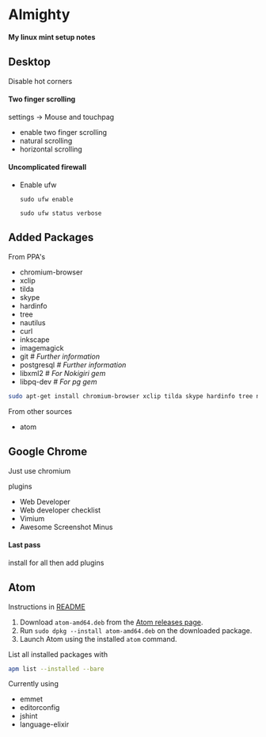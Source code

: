 Almighty
========

#### My linux mint setup notes

## Desktop

Disable hot corners

#### Two finger scrolling

settings -> Mouse and touchpag
- enable two finger scrolling
- natural scrolling
- horizontal scrolling


#### Uncomplicated firewall
- Enable ufw  
  ```
  sudo ufw enable
  
  sudo ufw status verbose
  ```
  
## Added Packages

From PPA's

- chromium-browser
- xclip
- tilda
- skype
- hardinfo
- tree
- nautilus
- curl
- inkscape
- imagemagick
- git *# Further information*
- postgresql *# Further information*
- libxml2 *# For Nokigiri gem*
- libpq-dev *# For pg gem*

```sh
sudo apt-get install chromium-browser xclip tilda skype hardinfo tree nautilus curl inkscape imagemagick libxml2 libpq-dev postgresql git
```

From other sources

- atom
  
## Google Chrome

Just use chromium

plugins
- Web Developer
- Web developer checklist
- Vimium
- Awesome Screenshot Minus

#### Last pass
install for all then add plugins

## Atom

Instructions in [README](https://github.com/atom/atom/blob/master/README.md#building)

1. Download `atom-amd64.deb` from the [Atom releases page](https://github.com/atom/atom/releases/latest).
2. Run `sudo dpkg --install atom-amd64.deb` on the downloaded package.
3. Launch Atom using the installed `atom` command.

List all installed packages with
```sh
apm list --installed --bare
```

Currently using
- emmet
- editorconfig
- jshint
- language-elixir

